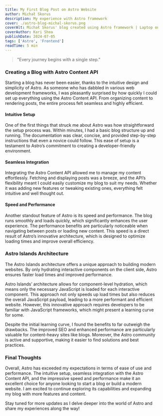 ```yaml
---
title: My First Blog Post on Astro Website
author: Michał Skorus
description: My experience with Astro framework
cover: ./astro-blog-michal-skorus.png
coverAlt: Michał Skorus' blog created using Astro framework | Laptop on desk
coverAuthor: Kari Shea
publishDate: 2024-07-05
tags: ['Astro', 'Frontend']
readTime: 5 min
---
```


> "Every journey begins with a single step."

### Creating a Blog with Astro Content API

Starting a blog has never been easier, thanks to the intuitive design and simplicity of Astro. As someone who has dabbled in various web development frameworks, I was pleasantly surprised by how quickly I could set up everything using the Astro Content API. From organizing content to rendering posts, the entire process felt seamless and highly efficient.

#### Intuitive Setup

One of the first things that struck me about Astro was how straightforward the setup process was. Within minutes, I had a basic blog structure up and running. The documentation was clear, concise, and provided step-by-step instructions that even a novice could follow. This ease of setup is a testament to Astro’s commitment to creating a developer-friendly environment.

#### Seamless Integration

Integrating the Astro Content API allowed me to manage my content effortlessly. Fetching and displaying posts was a breeze, and the API’s flexibility meant I could easily customize my blog to suit my needs. Whether it was adding new features or tweaking existing ones, everything felt intuitive and well thought out.

#### Speed and Performance

Another standout feature of Astro is its speed and performance. The blog runs smoothly and loads quickly, which significantly enhances the user experience. The performance benefits are particularly noticeable when navigating between posts or loading new content. This speed is a direct result of Astro’s innovative architecture, which is designed to optimize loading times and improve overall efficiency.

### Astro Islands Architecture

The Astro Islands architecture offers a unique approach to building modern websites. By only hydrating interactive components on the client side, Astro ensures faster load times and improved performance.

Astro Islands’ architecture allows for component-level hydration, which means only the necessary JavaScript is loaded for each interactive component. This approach not only speeds up load times but also reduces the overall JavaScript payload, leading to a more performant and efficient website. However, this innovative approach requires developers to be familiar with JavaScript frameworks, which might present a learning curve for some.

Despite the initial learning curve, I found the benefits to far outweigh the drawbacks. The improved SEO and enhanced performance are particularly valuable for content-heavy sites like blogs. Moreover, the Astro community is active and supportive, making it easier to find solutions and best practices.

### Final Thoughts

Overall, Astro has exceeded my expectations in terms of ease of use and performance. The intuitive setup, seamless integration with the Astro Content API, and the impressive speed and performance make it an excellent choice for anyone looking to start a blog or build a modern website. I am excited to continue exploring its capabilities and expanding my blog with more features and content.

Stay tuned for more updates as I delve deeper into the world of Astro and share my experiences along the way!
